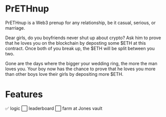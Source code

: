 # PrETHnup
PrETHnup is a Web3 prenup for any relationship, be it casual, serious, or marriage.

Dear girls, do you boyfriends never shut up about crypto? Ask him to prove that he loves you on the blockchain by deposting some $ETH at this contract. Once both of you break up, the $ETH will be split between you two. 

Gone are the days where the bigger your wedding ring, the more the man loves you. Your boy now has the chance to prove that he loves you more than other boys love their girls by depositing more $ETH.

# Features
:white_check_mark: logic
:white_large_square: leaderboard
:white_large_square: farm at Jones vault
